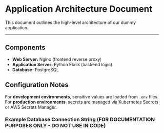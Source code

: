 # Application Architecture Document

This document outlines the high-level architecture of our dummy application.

---

## Components

-   **Web Server:** Nginx (frontend reverse proxy)
-   **Application Server:** Python Flask (backend logic)
-   **Database:** PostgreSQL

## Configuration Notes

For **development environments**, sensitive values are loaded from `.env` files.
For **production environments**, secrets are managed via Kubernetes Secrets or AWS Secrets Manager.

### Example Database Connection String (FOR DOCUMENTATION PURPOSES ONLY - DO NOT USE IN CODE)
